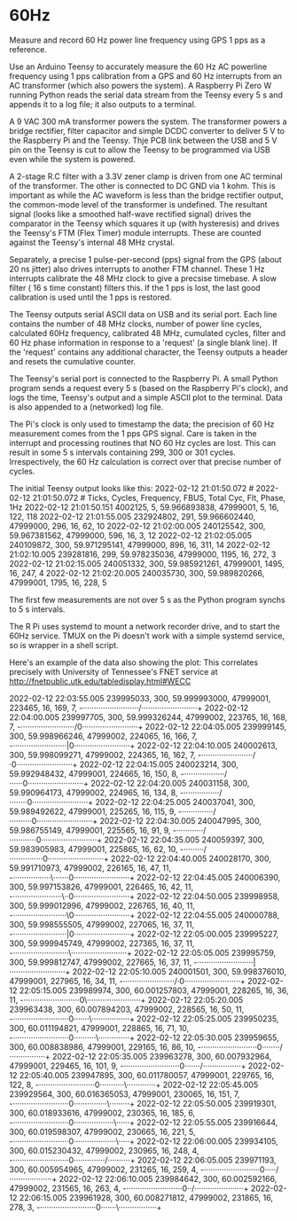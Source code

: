 # 60Hz
Measure and record 60 Hz power line frequency using GPS 1 pps as a reference.

Use an Arduino Teensy to accurately measure the 60 Hz AC powerline frequency using 1 pps calibration from a GPS and 60 Hz interrupts from an AC transformer (which also powers the system).
A Raspberry Pi Zero W running Python reads the serial data stream from the Teensy every 5 s and appends it to a log file; it also outputs to a terminal.

A 9 VAC 300 mA transformer powers the system. The transformer powers a bridge rectifier, filter capacitor and simple DCDC converter to deliver 5 V to the Raspberry Pi and the Teensy. Thje PCB link between the USB and 5 V pin on the Teensy is cut to allow the Teensy to be programmed via USB even while the system is powered.

A 2-stage R.C filter with a 3.3V zener clamp is driven from one AC terminal of the transformer. The other is connected to DC GND via 1 kohm. This is important as while the AC waveform is less than the bridge rectifier output, the common-mode level of the transformer is undefined. The resultant signal (looks like a smoothed half-wave rectified signal) drives the comparator in the Teensy which squares it up (with hysteresis) and drives the Teensy's FTM (Flex Timer) module interrupts. These are counted against the Teensy's internal 48 MHz crystal.

Separately, a precise 1 pulse-per-second (pps) signal from the GPS (about 20 ns jitter) also drives interrupts to another FTM channel. These 1 Hz interrupts calibrate the 48 MHz clock to give a precsise timebase. A slow filter ( 16 s time constant) filters this. If the 1 pps is lost, the last good calibration is used until the 1 pps is restored. 

The Teensy outputs serial ASCII data on USB and its serial port. Each line contains the number of 48 MHz clocks, number of power line cycles, calculated 60Hz frequency, calibrated 48 MHz, cumulated cycles, filter and 60 Hz phase information in response to a 'request' (a single blank line). If the 'request' contains any additional character, the Teensy outputs a header and resets the cumulative counter.

The Teensy's serial port is connected to the Raspberry Pi. A small Python program sends a request every 5 s (based on the Raspberry Pi's clock), and logs the time, Teensy's output and a simple ASCII plot to the terminal. Data is also appended to a (networked) log file.

The Pi's clock is only used to timestamp the data; the precision of 60 Hz measurement comes from the 1 pps GPS signal. Care is taken in the interrupt and processing routines that NO 60 Hz cycles are lost. This can result in some 5 s intervals containing 299, 300 or 301 cycles. Irrespectively, the 60 Hz calculation is correct over that precise number of cycles.


The initial Teensy output looks like this:
2022-02-12 21:01:50.072 #
2022-02-12 21:01:50.072 #    Ticks, Cycles,    Frequency,      FBUS, Total Cyc, Flt, Phase, 1Hz
2022-02-12 21:01:50.151    4002125,      5, 59.966893838,  47999001,         5,  16,   122, 118
2022-02-12 21:01:55.005  232924802,    291, 59.966602440,  47999000,       296,  16,    62,  10
2022-02-12 21:02:00.005  240125542,    300, 59.967381562,  47999000,       596,  16,     3,  12
2022-02-12 21:02:05.005  240109872,    300, 59.971295141,  47999000,       896,  16,   311,  14
2022-02-12 21:02:10.005  239281816,    299, 59.978235036,  47999000,      1195,  16,   272,   3
2022-02-12 21:02:15.005  240051332,    300, 59.985921261,  47999001,      1495,  16,   247,   4
2022-02-12 21:02:20.005  240035730,    300, 59.989820266,  47999001,      1795,  16,   228,   5

The first few measurements are not over 5 s as the Python program synchs to 5 s intervals.

The R Pi uses systemd to mount a network recorder drive, and to start the 60Hz service. TMUX on the Pi doesn't work with a simple systemd service, so is wrapper in a shell script.


Here's an example of the data also showing the plot:
This correlates precisely with University of Tennessee's FNET service at http://fnetpublic.utk.edu/tabledisplay.html#WECC 

2022-02-12 22:03:55.005  239995033,    300, 59.999993000,  47999001,    223465,  16,   169,   7, -·························/·························+
2022-02-12 22:04:00.005  239997705,    300, 59.999326244,  47999002,    223765,  16,   168,   7, -························/0·························+
2022-02-12 22:04:05.005  239999145,    300, 59.998966246,  47999002,    224065,  16,   166,   7, -························|0·························+
2022-02-12 22:04:10.005  240002613,    300, 59.998099271,  47999002,    224365,  16,   162,   7, -·······················/·0·························+
2022-02-12 22:04:15.005  240023214,    300, 59.992948432,  47999001,    224665,  16,   150,   8, -··················/······0·························+
2022-02-12 22:04:20.005  240031158,    300, 59.990964173,  47999002,    224965,  16,   134,   8, -················/········0·························+
2022-02-12 22:04:25.005  240037041,    300, 59.989492622,  47999001,    225265,  16,   115,   9, -··············/··········0·························+
2022-02-12 22:04:30.005  240047995,    300, 59.986755149,  47999001,    225565,  16,    91,   9, -············/············0·························+
2022-02-12 22:04:35.005  240059397,    300, 59.983905983,  47999001,    225865,  16,    62,  10, -·········/···············0·························+
2022-02-12 22:04:40.005  240028170,    300, 59.991710973,  47999002,    226165,  16,    47,  11, -·················\·······0·························+
2022-02-12 22:04:45.005  240006390,    300, 59.997153826,  47999001,    226465,  16,    42,  11, -······················\··0·························+
2022-02-12 22:04:50.005  239998958,    300, 59.999012996,  47999002,    226765,  16,    40,  11, -························\0·························+
2022-02-12 22:04:55.005  240000788,    300, 59.998555505,  47999002,    227065,  16,    37,  11, -························|0·························+
2022-02-12 22:05:00.005  239995227,    300, 59.999945749,  47999002,    227365,  16,    37,  11, -·························\·························+
2022-02-12 22:05:05.005  239995759,    300, 59.999812747,  47999002,    227665,  16,    37,  11, -·························|·························+
2022-02-12 22:05:10.005  240001501,    300, 59.998376010,  47999001,    227965,  16,    34,  11, -·······················/·0·························+
2022-02-12 22:05:15.005  239989974,    300, 60.001257803,  47999001,    228265,  16,    36,  11, -·························0\························+
2022-02-12 22:05:20.005  239963438,    300, 60.007894203,  47999002,    228565,  16,    50,  11, -·························0·······\·················+
2022-02-12 22:05:25.005  239950235,    300, 60.011194821,  47999001,    228865,  16,    71,  10, -·························0··········\··············+
2022-02-12 22:05:30.005  239959655,    300, 60.008838986,  47999001,    229165,  16,    86,  10, -·························0········/················+
2022-02-12 22:05:35.005  239963278,    300, 60.007932964,  47999001,    229465,  16,   101,   9, -·························0·······/·················+
2022-02-12 22:05:40.005  239947895,    300, 60.011780057,  47999001,    229765,  16,   122,   8, -·························0···········\·············+
2022-02-12 22:05:45.005  239929564,    300, 60.016365053,  47999001,    230065,  16,   151,   7, -·························0···············\·········+
2022-02-12 22:05:50.005  239919301,    300, 60.018933616,  47999002,    230365,  16,   185,   6, -·························0··················\······+
2022-02-12 22:05:55.005  239916644,    300, 60.019598307,  47999002,    230665,  16,   221,   5, -·························0···················\·····+
2022-02-12 22:06:00.005  239934105,    300, 60.015230432,  47999002,    230965,  16,   248,   4, -·························0··············/··········+
2022-02-12 22:06:05.005  239971193,    300, 60.005954965,  47999002,    231265,  16,   259,   4, -·························0·····/···················+
2022-02-12 22:06:10.005  239984642,    300, 60.002592166,  47999002,    231565,  16,   263,   4, -·························0··/······················+
2022-02-12 22:06:15.005  239961928,    300, 60.008271812,  47999002,    231865,  16,   278,   3, -·························0·······\·················+
